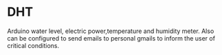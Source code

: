 # DHT
Arduino water level, electric power,temperature and humidity meter. Also can be configured to send emails to personal gmails to inform the user of critical conditions.
